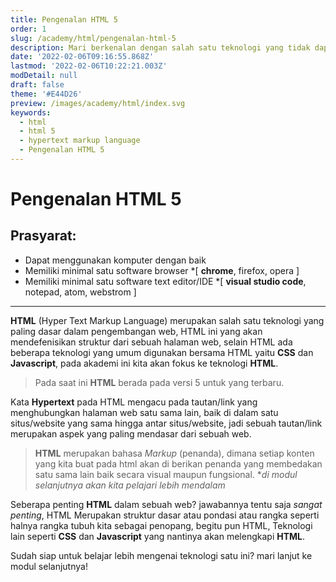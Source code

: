 ```yaml
---
title: Pengenalan HTML 5
order: 1
slug: /academy/html/pengenalan-html-5
description: Mari berkenalan dengan salah satu teknologi yang tidak dapat di pisahkan dalam pengembangan web yaitu HTML 5
date: '2022-02-06T09:16:55.868Z'
lastmod: '2022-02-06T10:22:21.003Z'
modDetail: null
draft: false
theme: '#E44D26'
preview: /images/academy/html/index.svg
keywords:
  - html
  - html 5
  - hypertext markup language
  - Pengenalan HTML 5
---
```


# Pengenalan HTML 5

## Prasyarat:
- Dapat menggunakan komputer dengan baik
- Memiliki minimal satu software browser *[ **chrome**, firefox, opera ]
- Memiliki minimal satu software text editor/IDE *[ **visual studio code**, notepad, atom, webstrom ]
---
**HTML** (Hyper Text Markup Language) merupakan salah satu teknologi yang paling dasar dalam pengembangan web, HTML ini yang akan mendefenisikan struktur dari sebuah halaman web, selain HTML ada beberapa teknologi yang umum digunakan bersama HTML yaitu **CSS** dan **Javascript**, pada akademi ini kita akan fokus ke teknologi **HTML**.

> Pada saat ini **HTML** berada pada versi 5 untuk yang terbaru.

Kata **Hypertext** pada HTML mengacu pada tautan/link yang menghubungkan halaman web satu sama lain, baik di dalam satu situs/website yang sama hingga antar situs/website, jadi sebuah tautan/link merupakan aspek yang paling mendasar dari sebuah web.

> **HTML** merupakan bahasa *Markup* (penanda), dimana setiap konten yang kita buat pada html akan di berikan penanda yang membedakan satu sama lain baik secara visual maupun fungsional. **di modul selanjutnya akan kita pelajari lebih mendalam*

Seberapa penting **HTML** dalam sebuah web? jawabannya tentu saja *sangat penting*, HTML Merupakan struktur dasar atau pondasi atau rangka seperti halnya rangka tubuh kita sebagai penopang, begitu pun HTML, Teknologi lain seperti **CSS** dan **Javascript** yang nantinya akan melengkapi **HTML**.

Sudah siap untuk belajar lebih mengenai teknologi satu ini? mari lanjut ke modul selanjutnya!

